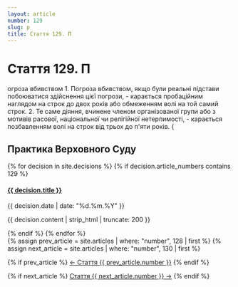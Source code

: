 ```yaml
---
layout: article
number: 129
slug: p
title: Стаття 129. П
---
```


# Стаття 129. П

огроза вбивством 1. Погроза вбивством, якщо були реальні підстави побоюватися здійснення цієї погрози, - карається пробаційним наглядом на строк до двох років або обмеженням волі на той самий строк. 2. Те саме діяння, вчинене членом організованої групи або з мотивів расової, національної чи релігійної нетерпимості, - карається позбавленням волі на строк від трьох до п'яти років. {

## Практика Верховного Суду

<div class="decisions-container">
{% for decision in site.decisions %}
  {% if decision.article_numbers contains 129 %}
    <div class="decision-item">
      <h4><a href="{{ decision.url }}">{{ decision.title }}</a></h4>
      <p class="decision-date">{{ decision.date | date: "%d.%m.%Y" }}</p>
      <p class="decision-excerpt">{{ decision.content | strip_html | truncate: 200 }}</p>
    </div>
  {% endif %}
{% endfor %}
</div>

<div class="article-navigation">
  {% assign prev_article = site.articles | where: "number", 128 | first %}
  {% assign next_article = site.articles | where: "number", 130 | first %}
  
  {% if prev_article %}
    <a href="{{ prev_article.url }}" class="prev-article">← Стаття {{ prev_article.number }}</a>
  {% endif %}
  
  {% if next_article %}
    <a href="{{ next_article.url }}" class="next-article">Стаття {{ next_article.number }} →</a>
  {% endif %}
</div>
